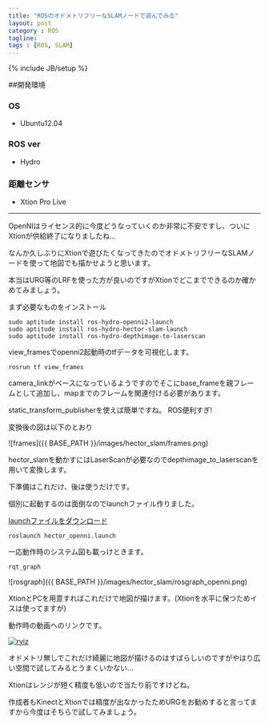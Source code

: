 ```yaml
---
title: "ROSのオドメトリフリーなSLAMノードで遊んでみる"
layout: post
category : ROS
tagline: 
tags : [ROS, SLAM]
---
```


{% include JB/setup %} 

##開発環境

### OS

 * Ubuntu12.04

### ROS ver

 * Hydro

### 距離センサ

 * Xtion Pro Live

********** 

OpenNIはライセンス的に今度どうなっていくのか非常に不安ですし、ついにXtionが供給終了になりましたね…

なんか久しぶりにXtionで遊びたくなってきたのでオドメトリフリーなSLAMノードを使って地図でも描かせようと思います。

本当はURG等のLRFを使った方が良いのですがXtionでどこまでできるのか確かめてみましょう。

まず必要なものをインストール

    sudo aptitude install ros-hydro-openni2-launch
    sudo aptitude install ros-hydro-hector-slam-launch
    sudo aptitude install ros-hydro-depthimage-to-laserscan

view_framesでopenni2起動時のtfデータを可視化します。

    rosrun tf view_frames

camera_linkがベースになっているようですのでそこにbase_frameを親フレームとして追加し、mapまでのフレームを関連付ける必要があります。

static_transform_publisherを使えば簡単ですね。 ROS便利すぎ!

変換後の図は以下のとおり

![frames]({{ BASE_PATH }}/images/hector_slam/frames.png)

hector_slamを動かすにはLaserScanが必要なのでdepthimage_to_laserscanを用いて変換します。

下準備はこれだけ、後は使うだけです。

個別に起動するのは面倒なのでlaunchファイル作りました。

[launchファイルをダウンロード](https://github.com/DaikiMaekawa/hector-slam-example)

    roslaunch hector_openni.launch

一応動作時のシステム図も載っけときます。

    rqt_graph

![rosgraph]({{ BASE_PATH }}/images/hector_slam/rosgraph_openni.png)

XtionとPCを用意すればこれだけで地図が描けます。(Xtionを水平に保つためイスは使ってますが)

動作時の動画へのリンクです。

[![rviz](http://img.youtube.com/vi/tGUzG2srefI/0.jpg)](http://www.youtube.com/watch?v=tGUzG2srefI)

オドメトリ無しでこれだけ綺麗に地図が描けるのはすばらしいのですがやはり広い空間で試してみるとうまくいかない…

Xtionはレンジが短く精度も低いので当たり前ですけどね。

作成者もKinectとXtionでは精度が出なかったためURGをお勧めすると言ってますから今度はそちらで試してみましょう。

